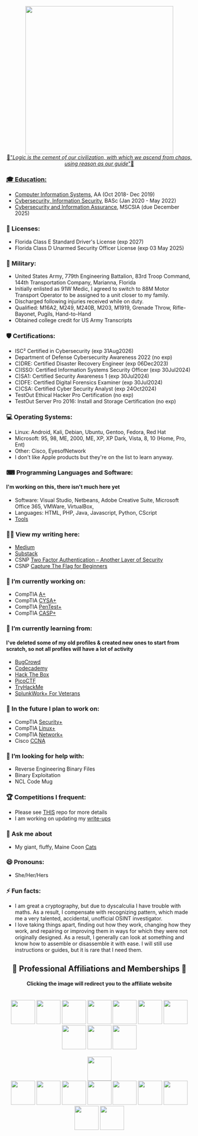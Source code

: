 <div align="center" dir="auto">
<a href="https://www.paramountplus.com/shows/star-trek-strange-new-worlds/?searchReferral=desktop-web&source=google-organic&ftag=PPM-23-10bfh8c"/a><img src="https://github.com/CodebenderCate/CodebenderCate/blob/main/Images/NuSpock.jpg" width="400 height="100"/>
</div>

<div align="center" dir="auto">🖖"<i>Logic is the cement of our civilization, with which we ascend from chaos, using reason as our guide</i>"🖖</div>

### 🎓 Education:
- [Computer Information Systems](https://pensacolastate.smartcatalogiq.com/2018-2019/catalog/academic-programs/associate-in-arts-program/associate-in-arts-programs-of-study/computer-information-systems-advising-track/), AA (Oct 2018- Dec 2019)
- [Cybersecurity, Information Security](https://pensacolastate.smartcatalogiq.com/2020-2021/catalog/programs-of-study/baccalaureate-degrees/baccalaureate-degree-programs/bas-cybersecurity/), BASc (Jan 2020 - May 2022)
- [Cybersecurity and Information Assurance](https://www.wgu.edu/online-it-degrees/cybersecurity-information-assurance-masters-program.html), MSCSIA (due December 2025)

### 💼 Licenses:
- Florida Class E Standard Driver's License (exp 2027)
- Florida Class D Unarmed Security Officer License (exp 03 May 2025)

### 💂 Military:
- United States Army, 779th Engineering Battalion, 83rd Troop Command, 144th Transportation Company, Marianna, Florida
- Initially enlisted as 91W Medic, I agreed to switch to 88M Motor Transport Operator to be assigned to a unit closer to my family.
- Discharged following injuries received while on duty.
- Qualified: M16A2, M249, M240B, M203, M1919, Grenade Throw, Rifle-Bayonet, Pugils, Hand-to-Hand
- Obtained college credit for US Army Transcripts

### 🛡️ Certifications:
- ISC² Certified in Cybersecurity (exp 31Aug2026)
- Department of Defense Cybersecurity Awareness 2022 (no exp)
- C)DRE: Certified Disaster Recovery Engineer (exp 06Dec2023)
- C)ISSO: Certified Information Systems Security Officer (exp 30Jul2024)
- C)SA1: Certified Security Awareness 1 (exp 30Jul2024)
- C)DFE: Certified Digital Forensics Examiner (exp 30Jul2024)
- C)CSA: Certified Cyber Security Analyst (exp 24Oct2024)
- TestOut Ethical Hacker Pro Certification (no exp)
- TestOut Server Pro 2016: Install and Storage Certification (no exp)

### 💻 Operating Systems:
- Linux: Android, Kali, Debian, Ubuntu, Gentoo, Fedora, Red Hat
- Microsoft: 95, 98, ME, 2000, ME, XP, XP Dark, Vista, 8, 10 (Home, Pro, Ent)
- Other: Cisco, EyesofNetwork
- I don't like Apple products but they're on the list to learn anyway.

### ⌨ Programming Languages and Software:
#### I'm working on this, there isn't much here yet

- Software: Visual Studio, Netbeans, Adobe Creative Suite, Microsoft Office 365, VMWare, VirtualBox,
- Languages: HTML, PHP, Java, Javascript, Python, CScript
- [Tools](https://github.com/CodebenderCate/Hacking-Tools)

### ✍🏼 View my writing here:
- [Medium](https://codebendercate.medium.com/)
- [Substack](https://codebendercate.substack.com/)
- CSNP [Two Factor Authentication – Another Layer of Security](https://www.csnp.org/post/two-factor-authentication-another-layer-of-security)
- CSNP [Capture The Flag for Beginners](https://www.csnp.org/post/capture-the-flag-for-beginners)

### 🔭 I’m currently working on:
- CompTIA [A+](https://www.comptia.org/certifications/a)
- CompTIA [CYSA+](https://www.comptia.org/certifications/cybersecurity-analyst)
- CompTIA [PenTest+](https://www.comptia.org/certifications/pentest)
- CompTIA [CASP+](https://www.comptia.org/certifications/comptia-advanced-security-practitioner)

### 🌱 I’m currently learning from:
#### I've deleted some of my old profiles & created new ones to start from scratch, so not all profiles will have a lot of activity
- [BugCrowd](https://bugcrowd.com/Codebender_Cate)
- [Codecademy](https://www.codecademy.com/profiles/Codebender_Cate)
- [Hack The Box](https://app.hackthebox.com/users/597984)
- [PicoCTF](https://play.picoctf.org/users/Codebender_Cate)
- [TryHackMe](https://tryhackme.com/p/CodebenderCate)
- [SplunkWork+ For Veterans](https://workplus.splunk.com/veterans)

### 🔮 In the future I plan to work on:
- CompTIA [Security+](https://www.comptia.org/certifications/security)
- CompTIA [Linux+](https://www.comptia.org/certifications/linux)
- CompTIA [Network+](https://www.comptia.org/certifications/network)
- Cisco [CCNA](https://www.netacad.com/courses/networking)

### 🤔 I’m looking for help with:
- Reverse Engineering Binary Files
- Binary Exploitation
- NCL Code Mug

### 🏆 Competitions I frequent:
- Please see [THIS](https://github.com/CodebenderCate/Cybersecurity-Information/blob/main/Collegiate%20Cyber%20Competitions.md) repo for more details
- I am working on updating my [write-ups](https://github.com/CodebenderCate/Write-Ups)

### 💬 Ask me about
- My giant, fluffy, Maine Coon [Cats](https://www.instagram.com/shadow.and.kira/)

### 😄 Pronouns:
- She/Her/Hers

### ⚡ Fun facts:
- I am great a cryptography, but due to dyscalculia I have trouble with maths. As a result, I compensate with recognizing pattern, which made me a very talented, accidental, unofficial OSINT investigator.
- I love taking things apart, finding out how they work, changing how they work, and repairing or improving them in ways for which they were not originally designed. As a result, I generally can look at something and know how to assemble or disassemble it with ease. I will still use instructions or guides, but it is rare that I need them.

## <div align="center" dir="auto"> 🤝 Professional Affiliations and Memberships 🤝</div>
#### <div align="center" dir="auto"> Clicking the image will redirect you to the affiliate website</div><br>
<div align="center" dir="auto">
<a href="https://www.securityhonorsociety.org/student-applicants-page.html"><img src="https://github.com/CodebenderCate/codebendercate/blob/main/Images/OSS.png" width="65" height="65"/></a>
<a href="https://www.nsls.org/"><img src="https://github.com/CodebenderCate/CodebenderCate/blob/main/Images/nsls.png" width="65" height="65"/></a>
<a href="https://www.wgu.edu/online-it-degrees/cyber-club.html"><img src="https://github.com/CodebenderCate/CodebenderCate/blob/main/Images/wgucyber.png" width="65" height="65"/></a>
<a href="https://www.wgu.edu/online-it-degrees/women-in-tech.html"><img src="https://github.com/CodebenderCate/CodebenderCate/blob/main/Images/wit_wgu.png" width="65" height="65"/></a>
<a href="https://www.pensacolastate.edu/academics/robinson-honors-program/"><img src="https://github.com/CodebenderCate/CodebenderCate/blob/main/Images/RHP.png" width="65" height="65"/></a>
<a href="https://nationalcyberleague.org/competition"><img src="https://github.com/CodebenderCate/CodebenderCate/blob/main/Images/NCL.png" width="65" height="65"/></a>
<a href="https://connect.comptia.org/membership"><img src="https://github.com/CodebenderCate/CodebenderCate/blob/main/Images/Comptia.png" width="65" height="65"/></a>
<a href="https://www.wicysmilitary.org/"><img src="https://github.com/CodebenderCate/CodebenderCate/blob/main/Images/WiCyS.png" width="65" height="65"/></a>
<a href="https://womenscyberjutsu.org/"><img src="https://github.com/CodebenderCate/CodebenderCate/blob/main/Images/WCJ.png" width="65" height="65"/></a>
<a href="https://pensacola.afceachapters.org/welcome-afcea-blue-angels-pensacola-chapter"><img src="https://github.com/CodebenderCate/CodebenderCate/blob/main/Images/AFCEABA.png" width="65" height="65"/></a><br></br>
<a href="https://engage.isaca.org/tallahasseechapter/sheleadstech"><img src="https://github.com/CodebenderCate/CodebenderCate/blob/main/Images/slt.png" width="65" height="65"/></a><br>
<a href="https://engage.isaca.org/tallahasseechapter/home"><img src="https://github.com/CodebenderCate/CodebenderCate/blob/main/Images/isaca.png" width="65" height="65"/></a>
<a href="https://www.issa.org/membership/"><img src="https://github.com/CodebenderCate/CodebenderCate/blob/main/Images/issa.png" width="65" height="65"/></a>
<a href="https://www.cyberstudents.org"><img src="https://github.com/CodebenderCate/CodebenderCate/blob/main/Images/ncw.png" width="65" height="65"/></a>
<a href="https://iacr.org/"><img src="https://github.com/CodebenderCate/CodebenderCate/blob/main/Images/iacr.png" width="65" height="65"/></a>
<a href="https://swe.org/"><img src="https://github.com/CodebenderCate/CodebenderCate/blob/main/Images/swe.png" width="65" height="65"/></a>
<a href="https://www.ndia.org/"><img src="https://github.com/CodebenderCate/CodebenderCate/blob/main/Images/ndia.png" width="65" height="65"/></a>
<a href="https://www.womenindefense.net/"><img src="https://github.com/CodebenderCate/CodebenderCate/blob/main/Images/wid.png" width="65" height="65"/></a>
<a href="https://www.ntsa.org/"><img src="https://github.com/CodebenderCate/CodebenderCate/blob/main/Images/ntsa.png" width="65" height="65"/></a>
<a href="https://www.emergingtechnologiesinstitute.org/"><img src="https://github.com/CodebenderCate/CodebenderCate/blob/main/Images/eti.png" width="65" height="65"/></a>
</div>
